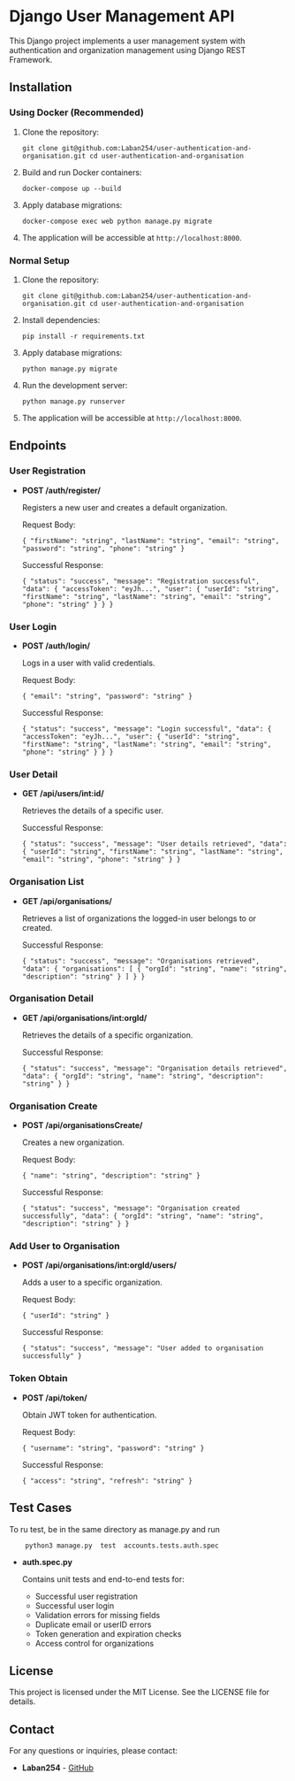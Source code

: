 # Django User Management API

This Django project implements a user management system with authentication and organization management using Django REST Framework.

## Installation

### Using Docker (Recommended)

1.  Clone the repository:
    
    
    `git clone git@github.com:Laban254/user-authentication-and-organisation.git
    cd user-authentication-and-organisation` 
    
2.  Build and run Docker containers:

    
    `docker-compose up --build` 
    
3.  Apply database migrations:
    
   
    
    `docker-compose exec web python manage.py migrate` 
    
4.  The application will be accessible at `http://localhost:8000`.
    

### Normal Setup

1.  Clone the repository:
    

    
    `git clone git@github.com:Laban254/user-authentication-and-organisation.git
    cd user-authentication-and-organisation` 
    
2.  Install dependencies:

    
    `pip install -r requirements.txt` 
    
3.  Apply database migrations:
    
  
    
    `python manage.py migrate` 
    
4.  Run the development server:
    
 
    
    `python manage.py runserver` 
    
5.  The application will be accessible at `http://localhost:8000`.
    

## Endpoints

### User Registration

-   **POST /auth/register/**
    
    Registers a new user and creates a default organization.
    
    Request Body:
    

    
    `{
      "firstName": "string",
      "lastName": "string",
      "email": "string",
      "password": "string",
      "phone": "string"
    }` 
    
    Successful Response:
    

    
    `{
      "status": "success",
      "message": "Registration successful",
      "data": {
        "accessToken": "eyJh...",
        "user": {
          "userId": "string",
          "firstName": "string",
          "lastName": "string",
          "email": "string",
          "phone": "string"
        }
      }
    }` 
    

### User Login

-   **POST /auth/login/**
    
    Logs in a user with valid credentials.
    
    Request Body:

    
    `{
      "email": "string",
      "password": "string"
    }` 
    
    Successful Response:
    

    
    `{
      "status": "success",
      "message": "Login successful",
      "data": {
        "accessToken": "eyJh...",
        "user": {
          "userId": "string",
          "firstName": "string",
          "lastName": "string",
          "email": "string",
          "phone": "string"
        }
      }
    }` 
    

### User Detail

-   **GET /api/users/int:id/**
    
    Retrieves the details of a specific user.
    
    Successful Response:

    
    `{
      "status": "success",
      "message": "User details retrieved",
      "data": {
        "userId": "string",
        "firstName": "string",
        "lastName": "string",
        "email": "string",
        "phone": "string"
      }
    }` 
    

### Organisation List

-   **GET /api/organisations/**
    
    Retrieves a list of organizations the logged-in user belongs to or created.
    
    Successful Response:

    
    `{
      "status": "success",
      "message": "Organisations retrieved",
      "data": {
        "organisations": [
          {
            "orgId": "string",
            "name": "string",
            "description": "string"
          }
        ]
      }
    }` 
    

### Organisation Detail

-   **GET /api/organisations/int:orgId/**
    
    Retrieves the details of a specific organization.
    
    Successful Response:
    

    
    `{
      "status": "success",
      "message": "Organisation details retrieved",
      "data": {
        "orgId": "string",
        "name": "string",
        "description": "string"
      }
    }` 
    

### Organisation Create

-   **POST /api/organisationsCreate/**
    
    Creates a new organization.
    
    Request Body:

    
    `{
      "name": "string",
      "description": "string"
    }` 
    
    Successful Response:
    

    
    `{
      "status": "success",
      "message": "Organisation created successfully",
      "data": {
        "orgId": "string",
        "name": "string",
        "description": "string"
      }
    }` 
    

### Add User to Organisation

-   **POST /api/organisations/int:orgId/users/**
    
    Adds a user to a specific organization.
    
    Request Body:

    
    `{
      "userId": "string"
    }` 
    
    Successful Response:
    

    
    `{
      "status": "success",
      "message": "User added to organisation successfully"
    }` 
    

### Token Obtain

-   **POST /api/token/**
    
    Obtain JWT token for authentication.
    
    Request Body:

    
    `{
      "username": "string",
      "password": "string"
    }` 
    
    Successful Response:
    

    
    `{
      "access": "string",
      "refresh": "string"
    }` 
    

## Test Cases
To ru test, be in the same directory as manage.py and run

		python3 manage.py  test  accounts.tests.auth.spec

-   **auth.spec.py**

    
    Contains unit tests and end-to-end tests for:
    
    -   Successful user registration
    -   Successful user login
    -   Validation errors for missing fields
    -   Duplicate email or userID errors
    -   Token generation and expiration checks
    -   Access control for organizations

## License

This project is licensed under the MIT License. See the LICENSE file for details.

## Contact

For any questions or inquiries, please contact:

-   **Laban254** - [GitHub](https://github.com/Laban254)
